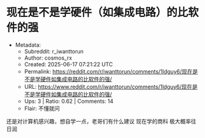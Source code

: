 # 现在是不是学硬件（如集成电路）的比软件的强

- Metadata:
  - Subreddit: r_iwanttorun
  - Author: cosmos_rx
  - Created: 2025-06-17 07:21:22 UTC
  - Permalink: https://reddit.com/r/iwanttorun/comments/1ldguy6/现在是不是学硬件如集成电路的比软件的强/
  - URL: https://www.reddit.com/r/iwanttorun/comments/1ldguy6/现在是不是学硬件如集成电路的比软件的强/
  - Ups: 3 | Ratio: 0.62 | Comments: 14
  - Flair: 不懂就问


还是对计算机感兴趣，想自学一点，老哥们有什么建议 现在学的商科
极大概率往日润

